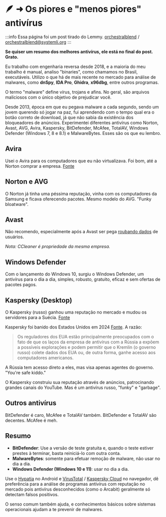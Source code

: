 # 🪶 ➜ Os piores e "menos piores" antivírus

:::info 
Essa página foi um post tirado do Lemmy. 
[orchestralblend](https://github.com/orchestralblend) / [orchestralblend@systemli.org](mailto:orchestralblend@systemli.org)
:::

**Se quiser um resumo dos melhores antivírus, ele está no final do post. Grato.**

Eu trabalho com engenharia reversa desde 2018, e a maioria do meu trabalho é manual, analiso "binaries", como chamamos no Brasil, executáveis. Utilizo o que há de mais recente no mercado para análise de malwares, como **dnSpy**, **IDA Pro**, **Ghidra**, **x96dbg**, entre outros programas.

O termo "malware" define vírus, trojans e afins. No geral, são arquivos maliciosos com o único objetivo de prejudicar você.

Desde 2013, época em que eu pegava malware a cada segundo, sendo um jovem querendo só jogar na paz, fui aprendendo com o tempo qual era o botão correto de download, já que não sabia da existência dos bloqueadores de anúncios. Experimentei diferentes antivírus como Norton, Avast, AVG, Avira, Kaspersky, BitDefender, McAfee, TotalAV, Windows Defender (Windows 7, 8 e 8.1) e MalwareBytes. Esses são os que eu lembro.

## Avira

Usei o Avira para os computadores que eu não virtualizava. Foi bom, até a Norton comprar a empresa. [Fonte](https://www.pcmag.com/news/nortonlifelock-buys-avira-to-expand-into-freemium-antivirus-protection)

## Norton e AVG

O Norton já tinha uma péssima reputação, vinha com os computadores da Samsung e ficava oferecendo pacotes. Mesmo modelo do AVG. "Funky bloatware".

## Avast

Não recomendo, especialmente após a Avast ser pega [roubando dados](https://www.cisoadvisor.com.br/avast-e-multada-em-us-165-mi-por-venda-de-dados-de-usuarios/) de usuários.

_Nota: CCleaner é propriedade da mesma empresa._

## Windows Defender

Com o lançamento do Windows 10, surgiu o Windows Defender, um antivírus para o dia a dia, simples, robusto, gratuito, eficaz e sem ofertas de pacotes pagos.

## Kaspersky (Desktop)

O Kaspersky (russo) ganhou uma reputação no mercado e mudou os servidores para a Suécia. [Fonte](https://en.wikipedia.org/wiki/Kaspersky_Lab)

Kaspersky foi banido dos Estados Unidos em 2024 [Fonte](https://www.pcmag.com/news/kaspersky-shutting-down-us-operations-following-nationwide-ban). A razão:

> Os reguladores dos EUA estão principalmente preocupados com o fato de que os laços da empresa de antivírus com a Rússia a expõem a possíveis explorações e podem permitir que o Kremlin (o governo russo) colete dados dos EUA ou, de outra forma, ganhe acesso aos computadores americanos.

A Rússia tem acesso direto a eles, mas visa apenas agentes do governo. "You're safe kiddo."

O Kaspersky construiu sua reputação através de anúncios, patrocinando grandes canais do YouTube. Mas é um antivírus russo, "funky" e "garbage".

## Outros antivírus

BitDefender é caro, McAfee e TotalAV também. 
BitDefender e TotalAV são decentes. 
McAfee é meh.

## Resumo

- **BitDefender**: Use a versão de teste gratuita e, quando o teste estiver prestes à terminar, basta reiniciá-lo com outra conta.
- **MalwareBytes**: somente para efetuar remoção de malware, não usar no dia a dia.
- **Windows Defender (Windows 10 e 11)**: usar no dia a dia.
  
Use o [Hypatia](https://apt.izzysoft.de/fdroid/index/apk/org.maintainteam.hypatia/) no Android e [VirusTotal](https://www.virustotal.com/gui/) / [Kaspersky Cloud](https://opentip.kaspersky.com/) no navegador, dê preferência para a análise de programas antivírus com reputação no mercado pois antivírus desconhecidos (como o Arcabit) geralmente só detectam falsos positivos.

O senso comum também ajuda, e conhecimentos básicos sobre sistemas operacionais ajudam a te prevenir de malwares.
